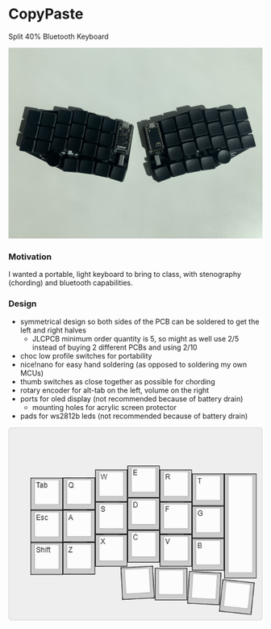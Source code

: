 # CopyPaste
Split 40% Bluetooth Keyboard

![top-down image](Images/top-down.jpg)

### Motivation
I wanted a portable, light keyboard to bring to class, with stenography (chording) and bluetooth capabilities.

### Design
- symmetrical design so both sides of the PCB can be soldered to get the left and right halves
  - JLCPCB minimum order quantity is 5, so might as well use 2/5 instead of buying 2 different PCBs and using 2/10
- choc low profile switches for portability
- nice!nano for easy hand soldering (as opposed to soldering my own MCUs)
- thumb switches as close together as possible for chording
- rotary encoder for alt-tab on the left, volume on the right
- ports for oled display (not recommended because of battery drain)
  - mounting holes for acrylic screen protector
- pads for ws2812b leds (not recommended because of battery drain)

![layout-plan image](Images/layout-plan.png)